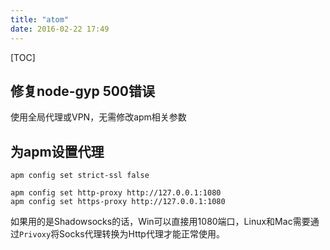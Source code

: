 ```yaml
---
title: "atom"
date: 2016-02-22 17:49
---
```

[TOC]

## 修复node-gyp 500错误

使用全局代理或VPN，无需修改apm相关参数

## 为apm设置代理

```
apm config set strict-ssl false

apm config set http-proxy http://127.0.0.1:1080
apm config set https-proxy http://127.0.0.1:1080
```

如果用的是Shadowsocks的话，Win可以直接用1080端口，Linux和Mac需要通过`Privoxy`将Socks代理转换为Http代理才能正常使用。
